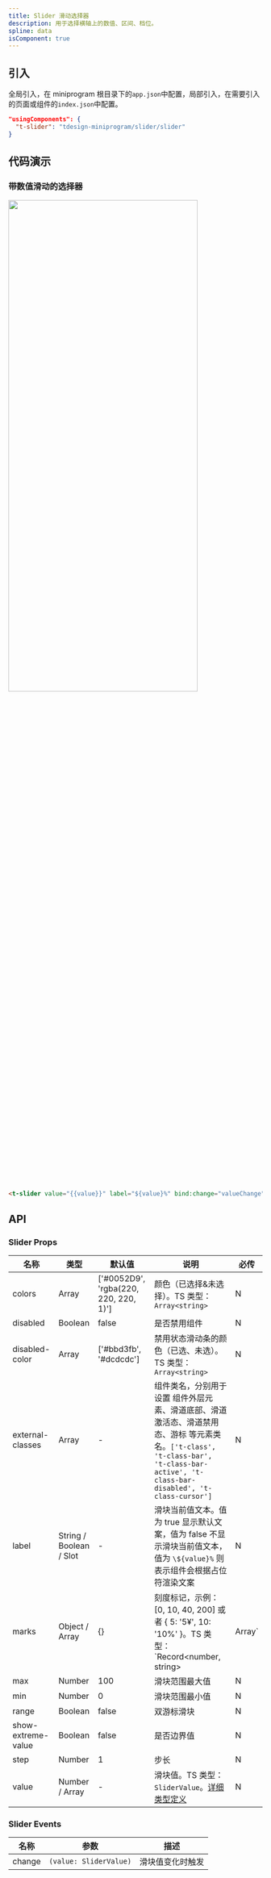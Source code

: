 ```yaml
---
title: Slider 滑动选择器
description: 用于选择横轴上的数值、区间、档位。
spline: data
isComponent: true
---
```


## 引入

全局引入，在 miniprogram 根目录下的`app.json`中配置，局部引入，在需要引入的页面或组件的`index.json`中配置。

```json
"usingComponents": {
  "t-slider": "tdesign-miniprogram/slider/slider"
}
```

## 代码演示

### 带数值滑动的选择器

<img src="https://tdesign.gtimg.com/miniprogram/readme/slider.png" width="375px" height="50%">

```html
<t-slider value="{{value}}" label="${value}%" bind:change="valueChange"></t-slider>
```

## API

### Slider Props

| 名称               | 类型                    | 默认值                                | 说明                                                                                                                                                                                 | 必传           |
| ------------------ | ----------------------- | ------------------------------------- | ------------------------------------------------------------------------------------------------------------------------------------------------------------------------------------ | -------------- |
| colors             | Array                   | ['#0052D9', 'rgba(220, 220, 220, 1)'] | 颜色（已选择&未选择）。TS 类型：`Array<string>`                                                                                                                                      | N              |
| disabled           | Boolean                 | false                                 | 是否禁用组件                                                                                                                                                                         | N              |
| disabled-color     | Array                   | ['#bbd3fb', '#dcdcdc']                | 禁用状态滑动条的颜色（已选、未选）。TS 类型：`Array<string>`                                                                                                                         | N              |
| external-classes   | Array                   | -                                     | 组件类名，分别用于设置 组件外层元素、滑道底部、滑道激活态、滑道禁用态、游标 等元素类名。`['t-class', 't-class-bar', 't-class-bar-active', 't-class-bar-disabled', 't-class-cursor']` | N              |
| label              | String / Boolean / Slot | -                                     | 滑块当前值文本。值为 true 显示默认文案，值为 false 不显示滑块当前值文本，值为 `\${value}%` 则表示组件会根据占位符渲染文案                                                            | N              |
| marks              | Object / Array          | {}                                    | 刻度标记，示例：[0, 10, 40, 200] 或者 { 5: '5¥', 10: '10%' }。TS 类型：`Record<number, string>                                                                                       | Array<number>` | N   |
| max                | Number                  | 100                                   | 滑块范围最大值                                                                                                                                                                       | N              |
| min                | Number                  | 0                                     | 滑块范围最小值                                                                                                                                                                       | N              |
| range              | Boolean                 | false                                 | 双游标滑块                                                                                                                                                                           | N              |
| show-extreme-value | Boolean                 | false                                 | 是否边界值                                                                                                                                                                           | N              |
| step               | Number                  | 1                                     | 步长                                                                                                                                                                                 | N              |
| value              | Number / Array          | -                                     | 滑块值。TS 类型：`SliderValue`。[详细类型定义](https://github.com/Tencent/tdesign-miniprogram/tree/develop/src/slider/type.ts)                                                  | N              |

### Slider Events

| 名称   | 参数                   | 描述             |
| ------ | ---------------------- | ---------------- |
| change | `(value: SliderValue)` | 滑块值变化时触发 |
